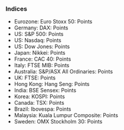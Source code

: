 ### Indices

* Eurozone: Euro Stoxx 50: <Topic topic="finance/stock-exchange/index/STOXX50E" decimals="3"/> Points
* Germany: DAX: <Topic topic="finance/stock-exchange/index/GDAXI" decimals="3"/> Points
* US: S&P 500: <Topic topic="finance/stock-exchange/index/GSPC" decimals="3"/> Points
* US: Nasdaq: <Topic topic="finance/stock-exchange/index/IXIC" decimals="3"/> Points
* US: Dow Jones: <Topic topic="finance/stock-exchange/index/DJI" decimals="3"/> Points
* Japan: Nikkei: <Topic topic="finance/stock-exchange/index/N225" decimals="3"/> Points
* France: CAC 40: <Topic topic="finance/stock-exchange/index/FCHI" decimals="3"/> Points
* Italy: FTSE MIB: <Topic topic="finance/stock-exchange/index/FTSEMIB.MI" decimals="3"/> Points
* Australia: S&P/ASX All Ordinaries: <Topic topic="finance/stock-exchange/index/AORD" decimals="3"/> Points
* UK: FTSE: <Topic topic="finance/stock-exchange/index/FTSE" decimals="3"/> Points
* Hong Kong: Hang Seng: <Topic topic="finance/stock-exchange/index/HSI" decimals="3"/> Points
* India: BSE Sensex: <Topic topic="finance/stock-exchange/index/BSESN" decimals="3"/> Points
* Korea: KOSPI: <Topic topic="finance/stock-exchange/index/KS11" decimals="3"/> Points
* Canada: TSX: <Topic topic="finance/stock-exchange/index/GSPTSE" decimals="3"/> Points
* Brazil: Ibovespa: <Topic topic="finance/stock-exchange/index/BVSP" decimals="3"/> Points
* Malaysia: Kuala Lumpur Composite: <Topic topic="finance/stock-exchange/index/KLSE" decimals="3"/> Points
* Sweden: OMX Stockholm 30: <Topic topic="finance/stock-exchange/index/OMX" decimals="3"/> Points

